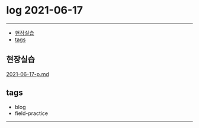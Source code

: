 # log 2021-06-17

--------------------------

- [현장실습](#현장실습)
- [tags](#tags)


## 현장실습

[2021-06-17-p.md](./2021-06-17-p.md)


## tags
- blog
- field-practice

--------------------------


